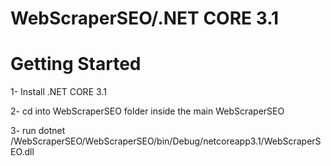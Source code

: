# WebScraperSEO/.NET CORE 3.1

# Getting Started

1- Install .NET CORE 3.1

2- cd into WebScraperSEO folder inside the main WebScraperSEO

3- run dotnet /WebScraperSEO/WebScraperSEO/bin/Debug/netcoreapp3.1/WebScraperSEO.dll
